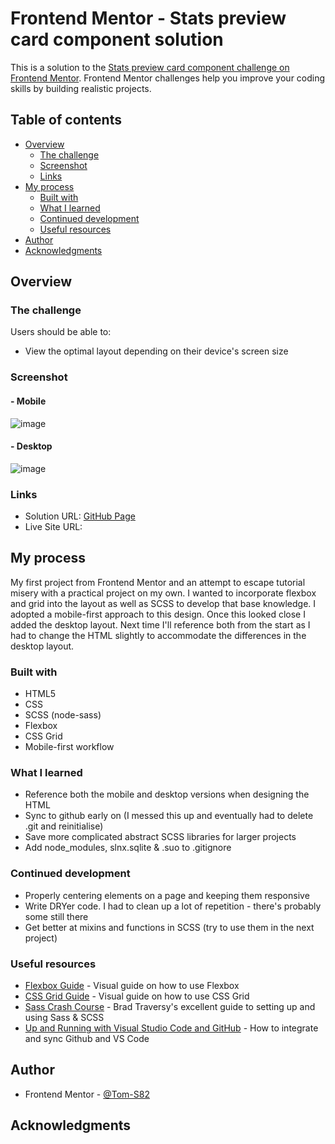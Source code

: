 # Frontend Mentor - Stats preview card component solution

This is a solution to the [Stats preview card component challenge on Frontend Mentor](https://www.frontendmentor.io/challenges/stats-preview-card-component-8JqbgoU62). Frontend Mentor challenges help you improve your coding skills by building realistic projects. 

## Table of contents

- [Overview](#overview)
  - [The challenge](#the-challenge)
  - [Screenshot](#screenshot)
  - [Links](#links)
- [My process](#my-process)
  - [Built with](#built-with)
  - [What I learned](#what-i-learned)
  - [Continued development](#continued-development)
  - [Useful resources](#useful-resources)
- [Author](#author)
- [Acknowledgments](#acknowledgments)

## Overview

### The challenge

Users should be able to:

- View the optimal layout depending on their device's screen size

### Screenshot
#### - Mobile
![image](https://user-images.githubusercontent.com/60580622/118569114-25e6c400-b771-11eb-9830-7ae0a6ee4bcc.png)

#### - Desktop
![image](https://user-images.githubusercontent.com/60580622/118569184-50388180-b771-11eb-8fd4-1f22c64ebba0.png)



### Links

- Solution URL: [GitHub Page](https://github.com/Tom-S82/fm-stats-preview-card)
- Live Site URL: 

## My process
My first project from Frontend Mentor and an attempt to escape tutorial misery with a practical project on my own.  I wanted to incorporate flexbox and grid into the layout as well as SCSS to develop that base knowledge.  I adopted a mobile-first approach to this design.  Once this looked close I added the desktop layout.  Next time I'll reference both from the start as I had to change the HTML slightly to accommodate the differences in the desktop layout.

### Built with

- HTML5
- CSS
- SCSS (node-sass)
- Flexbox
- CSS Grid
- Mobile-first workflow

### What I learned

- Reference both the mobile and desktop versions when designing the HTML 
- Sync to github early on (I messed this up and eventually had to delete .git and reinitialise)
- Save more complicated abstract SCSS libraries for larger projects
- Add node_modules, slnx.sqlite & .suo to .gitignore


### Continued development

- Properly centering elements on a page and keeping them responsive
- Write DRYer code.  I had to clean up a lot of repetition - there's probably some still there
- Get better at mixins and functions in SCSS (try to use them in the next project)


### Useful resources

- [Flexbox Guide](https://css-tricks.com/snippets/css/a-guide-to-flexbox/) - Visual guide on how to use Flexbox
- [CSS Grid Guide](https://css-tricks.com/snippets/css/complete-guide-grid/) - Visual guide on how to use CSS Grid
- [Sass Crash Course](https://www.youtube.com/watch?v=nu5mdN2JIwM) - Brad Traversy's excellent guide to setting up and using Sass & SCSS
- [Up and Running with Visual Studio Code and GitHub](https://www.youtube.com/watch?v=ghL-KlAhBnc) - How to integrate and sync Github and VS Code


## Author

- Frontend Mentor - [@Tom-S82](https://www.frontendmentor.io/profile/Tom-S82)

## Acknowledgments


